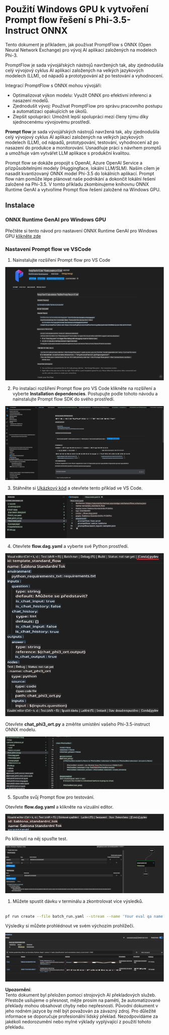 # Použití Windows GPU k vytvoření Prompt flow řešení s Phi-3.5-Instruct ONNX

Tento dokument je příkladem, jak používat PromptFlow s ONNX (Open Neural Network Exchange) pro vývoj AI aplikací založených na modelech Phi-3.

PromptFlow je sada vývojářských nástrojů navržených tak, aby zjednodušila celý vývojový cyklus AI aplikací založených na velkých jazykových modelech (LLM), od nápadů a prototypování až po testování a vyhodnocení.

Integrací PromptFlow s ONNX mohou vývojáři:

- Optimalizovat výkon modelu: Využít ONNX pro efektivní inferenci a nasazení modelů.
- Zjednodušit vývoj: Používat PromptFlow pro správu pracovního postupu a automatizaci opakujících se úkolů.
- Zlepšit spolupráci: Umožnit lepší spolupráci mezi členy týmu díky sjednocenému vývojovému prostředí.

**Prompt flow** je sada vývojářských nástrojů navržená tak, aby zjednodušila celý vývojový cyklus AI aplikací založených na velkých jazykových modelech (LLM), od nápadů, prototypování, testování, vyhodnocení až po nasazení do produkce a monitorování. Usnadňuje práci s návrhem promptů a umožňuje vám vytvářet LLM aplikace s produkční kvalitou.

Prompt flow se dokáže propojit s OpenAI, Azure OpenAI Service a přizpůsobitelnými modely (Huggingface, lokální LLM/SLM). Naším cílem je nasadit kvantizovaný ONNX model Phi-3.5 do lokálních aplikací. Prompt flow nám pomůže lépe plánovat naše podnikání a dokončit lokální řešení založené na Phi-3.5. V tomto příkladu zkombinujeme knihovnu ONNX Runtime GenAI a vytvoříme Prompt flow řešení založené na Windows GPU.

## **Instalace**

### **ONNX Runtime GenAI pro Windows GPU**

Přečtěte si tento návod pro nastavení ONNX Runtime GenAI pro Windows GPU [klikněte zde](./ORTWindowGPUGuideline.md)

### **Nastavení Prompt flow ve VSCode**

1. Nainstalujte rozšíření Prompt flow pro VS Code

![pfvscode](../../../../../../translated_images/pfvscode.79f42ae5dd93ed35c19d6d978ae75831fef40e0b8440ee48b893b5a0597d2260.cs.png)

2. Po instalaci rozšíření Prompt flow pro VS Code klikněte na rozšíření a vyberte **Installation dependencies**. Postupujte podle tohoto návodu a nainstalujte Prompt flow SDK do svého prostředí.

![pfsetup](../../../../../../translated_images/pfsetup.0c82d99c7760aac29833b37faf4329e67e22279b1c5f37a73724dfa9ebaa32ee.cs.png)

3. Stáhněte si [Ukázkový kód](../../../../../../code/09.UpdateSamples/Aug/pf/onnx_inference_pf) a otevřete tento příklad ve VS Code.

![pfsample](../../../../../../translated_images/pfsample.7bf40b133a558d86356dd6bc0e480bad2659d9c5364823dae9b3e6784e6f2d25.cs.png)

4. Otevřete **flow.dag.yaml** a vyberte své Python prostředí.

![pfdag](../../../../../../translated_images/pfdag.c5eb356fa3a96178cd594de9a5da921c4bbe646a9946f32aa20d344ccbeb51a0.cs.png)

   Otevřete **chat_phi3_ort.py** a změňte umístění vašeho Phi-3.5-instruct ONNX modelu.

![pfphi](../../../../../../translated_images/pfphi.fff4b0afea47c92c8481174dbf3092823906fca5b717fc642f78947c3e5bbb39.cs.png)

5. Spusťte svůj Prompt flow pro testování.

Otevřete **flow.dag.yaml** a klikněte na vizuální editor.

![pfv](../../../../../../translated_images/pfv.7af6ecd65784a98558b344ba69b5ba6233876823fb435f163e916a632394fc1e.cs.png)

Po kliknutí na něj spusťte test.

![pfflow](../../../../../../translated_images/pfflow.9697e0fda67794bb0cf4b78d52e6f5a42002eec935bc2519933064afbbdd34f0.cs.png)

1. Můžete spustit dávku v terminálu a zkontrolovat více výsledků.

```bash

pf run create --file batch_run.yaml --stream --name 'Your eval qa name'    

```

Výsledky si můžete prohlédnout ve svém výchozím prohlížeči.

![pfresult](../../../../../../translated_images/pfresult.972eb57dd5bec646e1aa01148991ba8959897efea396e42cf9d7df259444878d.cs.png)

**Upozornění**:  
Tento dokument byl přeložen pomocí strojových AI překladových služeb. Přestože usilujeme o přesnost, mějte prosím na paměti, že automatizované překlady mohou obsahovat chyby nebo nepřesnosti. Původní dokument v jeho rodném jazyce by měl být považován za závazný zdroj. Pro důležité informace se doporučuje profesionální lidský překlad. Nezodpovídáme za jakékoli nedorozumění nebo mylné výklady vyplývající z použití tohoto překladu.